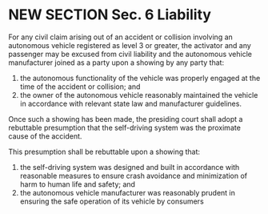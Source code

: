 
# NEW SECTION Sec. 6 Liability
For any civil claim arising out of an accident or collision involving an autonomous vehicle registered as level 3 or greater, the activator and any passenger may be excused from civil liability and the autonomous vehicle manufacturer joined as a party upon a showing by any party that:

1. the autonomous functionality of the vehicle was properly engaged at the time of the accident or collision; and
2. the owner of the autonomous vehicle reasonably maintained the vehicle in accordance with relevant state law and manufacturer guidelines.

Once such a showing has been made, the presiding court shall adopt a rebuttable presumption that the self-driving system was the proximate cause of the accident.  

This presumption shall be rebuttable upon a showing that:

1.  the self-driving system was designed and built in accordance with reasonable measures to ensure crash avoidance and minimization of harm to human life and safety; and
2.  the autonomous vehicle manufacturer was reasonably prudent in ensuring the safe operation of its vehicle by consumers
